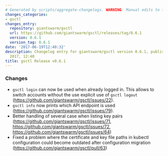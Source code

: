 ```yaml
---
# Generated by scripts/aggregate-changelogs. WARNING: Manual edits to this files will be overwritten.
changes_categories:
- gsctl
changes_entry:
  repository: giantswarm/gsctl
  url: https://github.com/giantswarm/gsctl/releases/tag/0.6.1
  version: 0.6.1
  version_tag: 0.6.1
date: '2017-06-19T12:40:32'
description: Changelog entry for giantswarm/gsctl version 0.6.1, published on 19 June
  2017, 12:40
title: gsctl Release v0.6.1
---
```


### Changes

- `gsctl login` can now be used when already logged in. This allows to switch accounts without the use explicit use of `gsctl logout` (https://github.com/giantswarm/gsctl/issues/22).
- `gsctl info` now prints which API endpoint is used (https://github.com/giantswarm/gsctl/issues/79).
- Better handling of several case when listing key pairs (https://github.com/giantswarm/gsctl/issues/71, https://github.com/giantswarm/gsctl/issues/72, https://github.com/giantswarm/gsctl/issues/64)
- Fixed a problem where the certificate and key file paths in kubectl configuration could become outdated after configuration migration (https://github.com/giantswarm/gsctl/pull/63)

